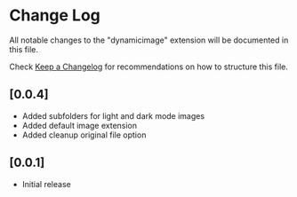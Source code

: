 # Change Log

All notable changes to the "dynamicimage" extension will be documented in this file.

Check [Keep a Changelog](http://keepachangelog.com/) for recommendations on how to structure this file.

## [0.0.4]

- Added subfolders for light and dark mode images
- Added default image extension
- Added cleanup original file option

## [0.0.1]

- Initial release
